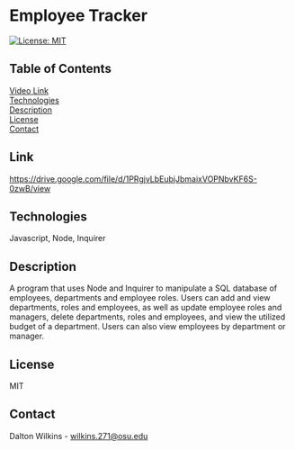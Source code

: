 # Employee Tracker

[![License: MIT](https://img.shields.io/badge/License-MIT-blue.svg)](https://opensource.org/licenses/MIT)

## Table of Contents
[Video Link](#Link)  
[Technologies](#Technologies)  
[Description](#Description)  
[License](#License)  
[Contact](#Contact)

## Link
 https://drive.google.com/file/d/1PRgjvLbEubjJbmaixVOPNbvKF6S-0zwB/view

## Technologies
Javascript, Node, Inquirer

## Description
A program that uses Node and Inquirer to manipulate a SQL database of employees, departments and employee roles. Users can add and view departments, roles and employees, as well as update employee roles and managers, delete departments, roles and employees, and view the utilized budget of a department. Users can also view employees by department or manager.

## License
MIT

## Contact
Dalton Wilkins - wilkins.271@osu.edu
